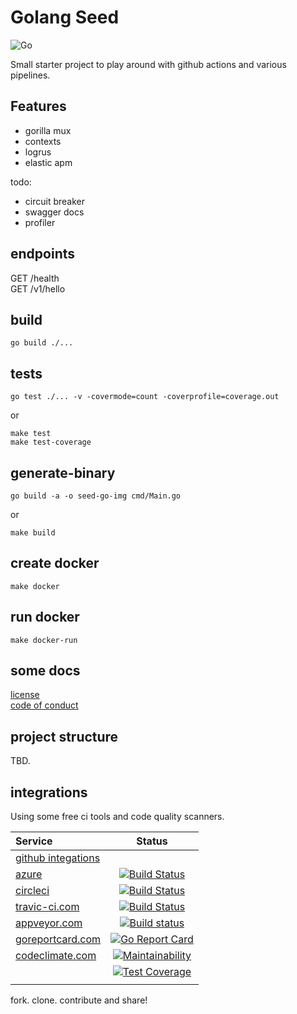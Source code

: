 # Golang Seed

![Go](https://github.com/sapiderman/seed-go/workflows/Go/badge.svg)  

Small starter project to play around with github actions and various pipelines.  

## Features

- gorilla mux  
- contexts  
- logrus  
- elastic apm

todo:  

- circuit breaker  
- swagger docs  
- profiler  

## endpoints

GET /health  
GET /v1/hello  

## build

`go build ./...`  

## tests

`go test ./... -v -covermode=count -coverprofile=coverage.out`  

or  

`make test`  
`make test-coverage`  

## generate-binary

`go build -a -o seed-go-img cmd/Main.go`  
  
or  
  
`make build`  

## create docker

`make docker`  

## run docker  

`make docker-run`  

## some docs  

[license](./LICENSE)  
[code of conduct](./code_of_conduct.md)  

## project structure

TBD.

## integrations  

Using some free ci tools and code quality scanners.  

| Service           | Status       |
| :-------------    | :----------: |
| [github integations](www.github.com/features/actions)     |              |
| [azure](dev.azure.com) | [![Build Status](https://dev.azure.com/sapiderman/seed-go/_apis/build/status/sapiderman.seed-go?branchName=master)](https://dev.azure.com/sapiderman/seed-go/_build/latest?definitionId=1&branchName=master)               |
| [circleci](circleci.com) | [![Build Status](https://travis-ci.com/sapiderman/seed-go.svg?branch=master)](https://travis-ci.com/sapiderman/seed-go) |
| [travic-ci.com](https://travis-ci.com) |[![Build Status](https://travis-ci.com/sapiderman/seed-go.svg?branch=master)](https://travis-ci.com/sapiderman/seed-go)             |
| [appveyor.com](https://appveyor.com) | [![Build status](https://ci.appveyor.com/api/projects/status/dd8phuty1k4n4v23/branch/master?svg=true)](https://ci.appveyor.com/project/Budhi/seed-go/branch/master) |
| [goreportcard.com](https://goreportcard.com)  | [![Go Report Card](https://goreportcard.com/badge/github.com/sapiderman/seed-go)](https://goreportcard.com/report/github.com/sapiderman/seed-go)             |
| [codeclimate.com](https://www.codeclimate.com) | [![Maintainability](https://api.codeclimate.com/v1/badges/a99a88d28ad37a79dbf6/maintainability)](https://codeclimate.com/github/codeclimate/codeclimate/maintainability) |
|                   | [![Test Coverage](https://api.codeclimate.com/v1/badges/a99a88d28ad37a79dbf6/test_coverage)](https://codeclimate.com/github/codeclimate/codeclimate/test_coverage)             |  
| | |  

fork. clone. contribute and share!  
